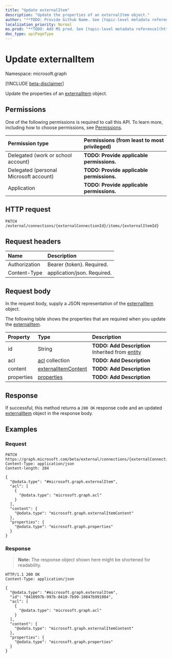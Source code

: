 ```yaml
---
title: "Update externalItem"
description: "Update the properties of an externalItem object."
author: "**TODO: Provide Github Name. See [topic-level metadata reference](https://msgo.azurewebsites.net/add/document/guidelines/metadata.html#topic-level-metadata)**"
localization_priority: Normal
ms.prod: "**TODO: Add MS prod. See [topic-level metadata reference](https://msgo.azurewebsites.net/add/document/guidelines/metadata.html#topic-level-metadata)**"
doc_type: apiPageType
---
```


# Update externalItem
Namespace: microsoft.graph

[!INCLUDE [beta-disclaimer](../../includes/beta-disclaimer.md)]

Update the properties of an [externalItem](../resources/externalitem.md) object.

## Permissions
One of the following permissions is required to call this API. To learn more, including how to choose permissions, see [Permissions](/graph/permissions-reference).

|Permission type|Permissions (from least to most privileged)|
|:---|:---|
|Delegated (work or school account)|**TODO: Provide applicable permissions.**|
|Delegated (personal Microsoft account)|**TODO: Provide applicable permissions.**|
|Application|**TODO: Provide applicable permissions.**|

## HTTP request

<!-- {
  "blockType": "ignored"
}
-->
``` http
PATCH /external/connections/{externalConnectionId}/items/{externalItemId}
```

## Request headers
|Name|Description|
|:---|:---|
|Authorization|Bearer {token}. Required.|
|Content-Type|application/json. Required.|

## Request body
In the request body, supply a JSON representation of the [externalItem](../resources/externalitem.md) object.

The following table shows the properties that are required when you update the [externalItem](../resources/externalitem.md).

|Property|Type|Description|
|:---|:---|:---|
|id|String|**TODO: Add Description** Inherited from [entity](../resources/entity.md)|
|acl|[acl](../resources/acl.md) collection|**TODO: Add Description**|
|content|[externalItemContent](../resources/externalitemcontent.md)|**TODO: Add Description**|
|properties|[properties](../resources/properties.md)|**TODO: Add Description**|



## Response

If successful, this method returns a `200 OK` response code and an updated [externalItem](../resources/externalitem.md) object in the response body.

## Examples

### Request
<!-- {
  "blockType": "request",
  "name": "update_externalitem"
}
-->
``` http
PATCH https://graph.microsoft.com/beta/external/connections/{externalConnectionId}/items/{externalItemId}
Content-Type: application/json
Content-length: 284

{
  "@odata.type": "#microsoft.graph.externalItem",
  "acl": [
    {
      "@odata.type": "microsoft.graph.acl"
    }
  ],
  "content": {
    "@odata.type": "microsoft.graph.externalItemContent"
  },
  "properties": {
    "@odata.type": "microsoft.graph.properties"
  }
}
```


### Response
>**Note:** The response object shown here might be shortened for readability.
<!-- {
  "blockType": "response",
  "truncated": true
}
-->
``` http
HTTP/1.1 200 OK
Content-Type: application/json

{
  "@odata.type": "#microsoft.graph.externalItem",
  "id": "8410997b-997b-8410-7b99-10847b991084",
  "acl": [
    {
      "@odata.type": "microsoft.graph.acl"
    }
  ],
  "content": {
    "@odata.type": "microsoft.graph.externalItemContent"
  },
  "properties": {
    "@odata.type": "microsoft.graph.properties"
  }
}
```

